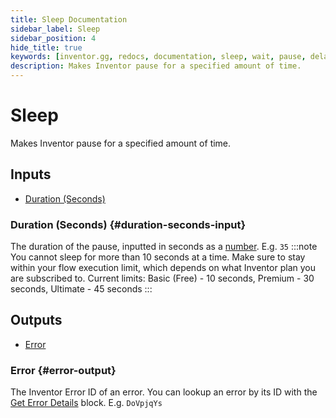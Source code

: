 ```yaml
---
title: Sleep Documentation
sidebar_label: Sleep
sidebar_position: 4
hide_title: true
keywords: [inventor.gg, redocs, documentation, sleep, wait, pause, delay]
description: Makes Inventor pause for a specified amount of time.
---
```

# Sleep
Makes Inventor pause for a specified amount of time.

## Inputs
- [Duration (Seconds)](#duration-seconds-input)

### Duration (Seconds) {#duration-seconds-input}
The duration of the pause, inputted in seconds as a [number](/inventor-reference/types/number). E.g. `35`
:::note
 You cannot sleep for more than 10 seconds at a time. Make sure to stay within your flow execution limit, which depends on what Inventor plan you are subscribed to. Current limits: Basic (Free) - 10 seconds, Premium - 30 seconds, Ultimate - 45 seconds
:::

## Outputs
- [Error](#error-output)

### Error {#error-output}
The Inventor Error ID of an error. You can lookup an error by its ID with the [Get Error Details](/inventor-reference/blocks/utilities/get-error-details) block. E.g. `DoVpjqYs`